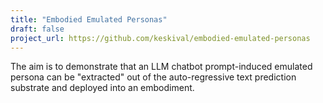 ```yaml
---
title: "Embodied Emulated Personas"
draft: false
project_url: https://github.com/keskival/embodied-emulated-personas
---
```


The aim is to demonstrate that an LLM chatbot prompt-induced emulated persona can be "extracted" out of the auto-regressive text prediction substrate and deployed into an embodiment.
